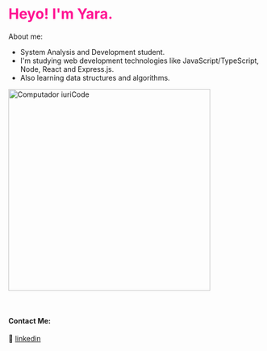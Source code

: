 
<h1 style="color:#FF1493"> Heyo! I'm Yara.</h1>

<p align="left">
About me:

-  System Analysis and Development student.
-  I'm studying web development technologies like JavaScript/TypeScript, Node, React and Express.js.
-  Also learning data structures and algorithms.
</p>

<img src="https://pbs.twimg.com/media/DEfm7bIXoAA3Xt0?format=jpg" min-width="700px" max-width="700px" width="400px" align="center" alt="Computador iuriCode">

[linkedin]: https://www.linkedin.com/in/yaralviana/
<br>

#### Contact Me:

👔 [linkedin][linkedin]

